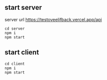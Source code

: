 ## start server
server url https://testoveelifback.vercel.app/api
```
cd server
npm i
npm start
```
## start client

```
cd client
npm i
npm start
```


